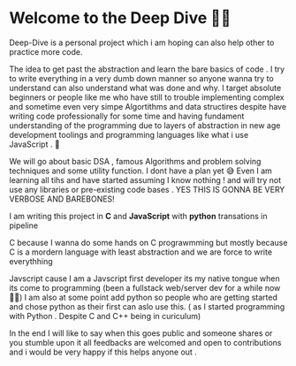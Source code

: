 <h1>Welcome to the Deep Dive 🤚🏼</h1>


<p>Deep-Dive is a personal project which i  am hoping can also help other to practice more code.</p>

<p>
The idea to get past the abstraction and learn the bare basics of code . I try to write everything in a very dumb down manner so anyone wanna try to understand can also understand what was done and why. I target absolute beginners or people like me who have still to trouble implementing complex and sometime even very simpe  Algortithms and data structires despite have writing code professionally for some time  and having fundament understanding of the programming due to layers of abstraction in new age development toolings and programming languages like what i use JavaScript . 🙂
</p>
<p>
We will go about basic DSA , famous Algorithms and problem solving techniques and some utility function. I dont have a plan yet 😅 Even I am learning all tihs and have started assuming I know nothing ! and will try not use any libraries or pre-existing code bases . YES THIS IS GONNA BE VERY VERBOSE AND BAREBONES!
</p>

<p>
I am writing this project in <b>C</b> and <b>JavaScript</b> with <b>python</b> transations in pipeline 
<p>
C because I wanna do some hands on C prograwmming but 
mostly because C is a mordern language with least abstraction and we are force to write everythhing 
</p>

<p>
Javscript cause I am a Javscript first developer its my native tongue when its come to programming (been a fullstack web/server dev for a while now 😶‍🌫️)
I am also at some point add python so people who are getting started and chose python as their first can aslo use this. ( as I started programming with Python . Despite C and C++ being in curiculum)
<p>

<p> In the end I will like to say when this goes public and someone shares or you stumble upon it all feedbacks are welcomed and open to contributions and i would be very happy if this helps anyone out . </p>
